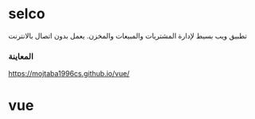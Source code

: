 # selco

تطبيق ويب بسيط لإدارة المشتريات والمبيعات والمخزن. يعمل بدون اتصال بالانترنت

### المعاينة
https://mojtaba1996cs.github.io/vue/
# vue
